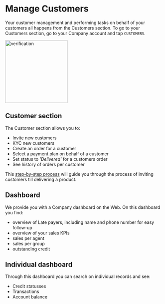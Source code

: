 # Manage Customers

Your customer management and performing tasks on behalf of your customers all happens from the Customers section. To go to your Customers section, go to your Company account and tap `CUSTOMERS`. 

<img src="/seller/customers.png" alt="verification" width="200"/>

## Customer section

The Customer section allows you to:
- Invite new customers
- KYC new customers
- Create an order for a customer
- Select a payment plan on behalf of a customer
- Set status to *'Delivered'* for a customers order
- See history of orders per customer

This [step-by-step process](/docs/seller/register/) will guide you through the process of inviting customers till delivering a product.

## Dashboard

We provide you with a Company dashboard on the Web. On this dashboard you find:
- overview of Late payers, including name and phone number for easy follow-up
- overview of your sales KPIs
- sales per agent
- sales per group
- outstanding credit 

## Individual dashboard
Through this dashboard you can search on individual records and see:
- Credit statusses
- Transactions
- Account balance

